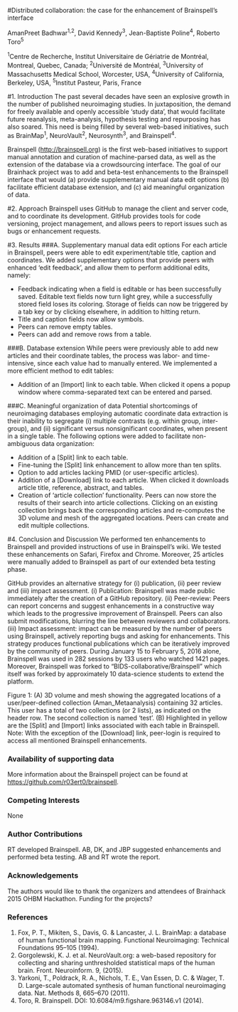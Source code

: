 #Distributed collaboration: the case for the enhancement of Brainspell’s interfaceAmanPreet Badhwar<sup>1,2</sup>, David Kennedy<sup>3</sup>, Jean-Baptiste Poline<sup>4</sup>, Roberto Toro<sup>5</sup><sup>1</sup>Centre de Recherche, Institut Universitaire de Gériatrie de Montréal, Montreal, Quebec, Canada; <sup>2</sup>Université de Montréal, <sup>3</sup>University of Massachusetts Medical School, Worcester, USA, <sup>4</sup>University of California, Berkeley, USA,  <sup>5</sup>Institut Pasteur, Paris, France#1.	IntroductionThe past several decades have seen an explosive growth in the number of published neuroimaging studies. In juxtaposition, the demand for freely available and openly accessible ‘study data’, that would facilitate future reanalysis, meta-analysis, hypothesis testing and repurposing has also soared. This need is being filled by several web-based initiatives, such as BrainMap<sup>1</sup>, NeuroVault<sup>2</sup>, Neurosynth<sup>3</sup>, and Brainspell<sup>4</sup>.Brainspell (http://brainspell.org) is the first web-based initiatives to support manual annotation and curation of machine-parsed data, as well as the extension of the database via a crowdsourcing interface. The goal of our Brainhack project was to add and beta-test enhancements to the Brainspell interface that would (a) provide supplementary manual data edit options (b) facilitate efficient database extension, and (c) aid meaningful organization of data.#2.	ApproachBrainspell uses GitHub to manage the client and server code, and to coordinate its development. GitHub provides tools for code versioning, project management, and allows peers to report issues such as bugs or enhancement requests.#3.	Results###A. Supplementary manual data edit optionsFor each article in Brainspell, peers were able to edit experiment/table title, caption and coordinates. We added supplementary options that provide peers with enhanced ‘edit feedback’, and allow them to perform additional edits, namely:
*	Feedback indicating when a field is editable or has been successfully saved. Editable text fields now turn light grey, while a successfully stored field loses its coloring. Storage of fields can now be triggered by a tab key or by clicking elsewhere, in addition to hitting return.*	Title and caption fields now allow symbols.*	Peers can remove empty tables.*	Peers can add and remove rows from a table. ###B. Database extensionWhile peers were previously able to add new articles and their coordinate tables, the process was labor- and time-intensive, since each value had to manually entered. We implemented a more efficient method to edit tables:*	Addition of an [Import] link to each table. When clicked it opens a popup window where comma-separated text can be entered and parsed.###C.	Meaningful organization of dataPotential shortcomings of neuroimaging databases employing automatic coordinate data extraction is their inability to segregate (i) multiple contrasts (e.g. within group, inter-group), and (ii) significant versus nonsignificant coordinates, when present in a single table. The following options were added to facilitate non-ambiguous data organization:
 * Addition of a [Split] link to each table.* Fine-tuning the [Split] link enhancement to allow more than ten splits. * Option to add articles lacking PMID (or user-specific articles).    * Addition of a [Download] link to each article. When clicked it downloads article title, reference, abstract, and tables.* Creation of ‘article collection’ functionality. Peers can now store the results of their search into article collections. Clicking on an existing collection brings back the corresponding articles and re-computes the 3D volume and mesh of the aggregated locations. Peers can create and edit multiple collections.#4.	Conclusion and DiscussionWe performed ten enhancements to Brainspell and provided instructions of use in Brainspell’s wiki. We tested these enhancements on Safari, Firefox and Chrome. Moreover, 25 articles were manually added to Brainspell as part of our extended beta testing phase.GitHub provides an alternative strategy for (i) publication, (ii) peer review and (iii) impact assessment. (i) Publication: Brainspell was made public immediately after the creation of a GitHub repository. (ii) Peer-review: Peers can report concerns and suggest enhancements in a constructive way which leads to the progressive improvement of Brainspell. Peers can also submit modifications, blurring the line between reviewers and collaborators. (iii) Impact assessment: impact can be measured by the number of peers using Brainspell, actively reporting bugs and asking for enhancements. This strategy produces functional publications which can be iteratively improved by the community of peers. During January 15 to February 5, 2016 alone, Brainspell was used in 282 sessions by 133 users who watched 1421 pages. Moreover, Brainspell was forked to “BIDS-collaborative/Brainspell” which itself was forked by approximately 10 data-science students to extend the platform.  Figure 1: (A)  3D volume and mesh showing the aggregated locations of a user/peer-defined collection (Aman_Metaanalysis) containing 32 articles. This user has a total of two collections (or 2 lists), as indicated on the header row. The second collection is named ‘test’. (B) Highlighted in yellow are the [Split] and [Import] links associated with each table in Brainspell. Note: With the exception of the [Download] link, peer-login is required to access all mentioned Brainspell enhancements.### Availability of supporting dataMore information about the Brainspell project can be found at https://github.com/r03ert0/brainspell.### Competing InterestsNone### Author ContributionsRT developed Brainspell. AB, DK, and JBP suggested enhancements and performed beta testing. AB and RT wrote the report.### AcknowledgementsThe authors would like to thank the organizers and attendees of Brainhack 2015 OHBM Hackathon. Funding for the projects?### References1.	Fox, P. T., Mikiten, S., Davis, G. & Lancaster, J. L. BrainMap: a database of human functional brain mapping. Functional Neuroimaging: Technical Foundations 95–105 (1994).2.	Gorgolewski, K. J. et al. NeuroVault.org: a web-based repository for collecting and sharing unthresholded statistical maps of the human brain. Front. Neuroinform. 9, (2015).3.	Yarkoni, T., Poldrack, R. A., Nichols, T. E., Van Essen, D. C. & Wager, T. D. Large-scale automated synthesis of human functional neuroimaging data. Nat. Methods 8, 665–670 (2011).4.	Toro, R. Brainspell. DOI: 10.6084/m9.figshare.963146.v1 (2014).
